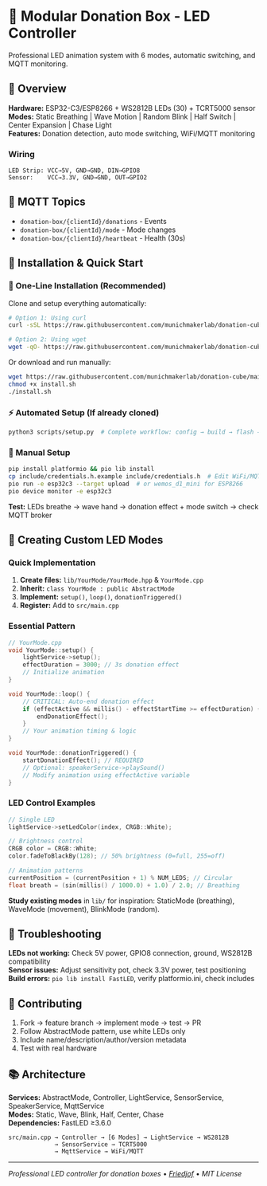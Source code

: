 # 🎁 Modular Donation Box - LED Controller

Professional LED animation system with 6 modes, automatic switching, and MQTT monitoring.

## 🎯 Overview

**Hardware:** ESP32-C3/ESP8266 + WS2812B LEDs (30) + TCRT5000 sensor  
**Modes:** Static Breathing | Wave Motion | Random Blink | Half Switch | Center Expansion | Chase Light  
**Features:** Donation detection, auto mode switching, WiFi/MQTT monitoring

### Wiring
```
LED Strip: VCC→5V, GND→GND, DIN→GPIO8
Sensor:    VCC→3.3V, GND→GND, OUT→GPIO2
```

## 📡 MQTT Topics
- `donation-box/{clientId}/donations` - Events  
- `donation-box/{clientId}/mode` - Mode changes  
- `donation-box/{clientId}/heartbeat` - Health (30s)

## 🚀 Installation & Quick Start

### 💾 One-Line Installation (Recommended)
Clone and setup everything automatically:

```bash
# Option 1: Using curl
curl -sSL https://raw.githubusercontent.com/munichmakerlab/donation-cube/main/install.sh | bash

# Option 2: Using wget  
wget -qO- https://raw.githubusercontent.com/munichmakerlab/donation-cube/main/install.sh | bash
```

Or download and run manually:
```bash
wget https://raw.githubusercontent.com/munichmakerlab/donation-cube/main/install.sh
chmod +x install.sh
./install.sh
```

### ⚡ Automated Setup (If already cloned)
```bash
python3 scripts/setup.py  # Complete workflow: config → build → flash → monitor
```

### 🔧 Manual Setup
```bash
pip install platformio && pio lib install
cp include/credentials.h.example include/credentials.h  # Edit WiFi/MQTT settings
pio run -e esp32c3 --target upload  # or wemos_d1_mini for ESP8266
pio device monitor -e esp32c3
```

**Test:** LEDs breathe → wave hand → donation effect + mode switch → check MQTT broker

## 🎨 Creating Custom LED Modes

### Quick Implementation
1. **Create files:** `lib/YourMode/YourMode.hpp` & `YourMode.cpp`
2. **Inherit:** `class YourMode : public AbstractMode`
3. **Implement:** `setup()`, `loop()`, `donationTriggered()`
4. **Register:** Add to `src/main.cpp`

### Essential Pattern
```cpp
// YourMode.cpp
void YourMode::setup() {
    lightService->setup();
    effectDuration = 3000; // 3s donation effect
    // Initialize animation
}

void YourMode::loop() {
    // CRITICAL: Auto-end donation effect
    if (effectActive && millis() - effectStartTime >= effectDuration) {
        endDonationEffect();
    }
    // Your animation timing & logic
}

void YourMode::donationTriggered() {
    startDonationEffect(); // REQUIRED
    // Optional: speakerService->playSound()
    // Modify animation using effectActive variable
}
```

### LED Control Examples
```cpp
// Single LED
lightService->setLedColor(index, CRGB::White);

// Brightness control
CRGB color = CRGB::White;
color.fadeToBlackBy(128); // 50% brightness (0=full, 255=off)

// Animation patterns
currentPosition = (currentPosition + 1) % NUM_LEDS; // Circular
float breath = (sin(millis() / 1000.0) + 1.0) / 2.0; // Breathing
```

**Study existing modes** in `lib/` for inspiration: StaticMode (breathing), WaveMode (movement), BlinkMode (random).

## 🔧 Troubleshooting

**LEDs not working:** Check 5V power, GPIO8 connection, ground, WS2812B compatibility  
**Sensor issues:** Adjust sensitivity pot, check 3.3V power, test positioning  
**Build errors:** `pio lib install FastLED`, verify platformio.ini, check includes

## 🤝 Contributing

1. Fork → feature branch → implement mode → test → PR
2. Follow AbstractMode pattern, use white LEDs only
3. Include name/description/author/version metadata
4. Test with real hardware

## 📚 Architecture

**Services:** AbstractMode, Controller, LightService, SensorService, SpeakerService, MqttService  
**Modes:** Static, Wave, Blink, Half, Center, Chase  
**Dependencies:** FastLED ≥3.6.0

```
src/main.cpp → Controller → [6 Modes] → LightService → WS2812B
             → SensorService → TCRT5000
             → MqttService → WiFi/MQTT
```

---
*Professional LED controller for donation boxes* • *[Friedjof](https://github.com/Friedjof)* • *MIT License*
